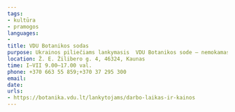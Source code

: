 ```yaml
---
tags:
- kultūra
- pramogos
languages:
- 
title: VDU Botanikos sodas
purpose: Ukrainos piliečiams lankymasis  VDU Botanikos sode – nemokamas.
location: Ž. E. Žilibero g. 4, 46324, Kaunas
time: I–VII 9.00–17.00 val.
phone: +370 663 55 859;+370 37 295 300
email: 
date: 
urls:
- https://botanika.vdu.lt/lankytojams/darbo-laikas-ir-kainos
---
```

